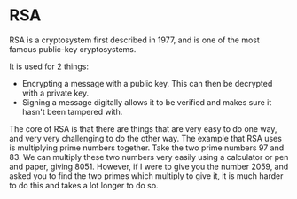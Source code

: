 # RSA

RSA is a cryptosystem first described in 1977, and is one of the most famous public-key cryptosystems.

It is used for 2 things:

- Encrypting a message with a public key. This can then be decrypted with a private key.
- Signing a message digitally allows it to be verified and makes sure it hasn't been tampered with.

The core of RSA is that there are things that are very easy to do one way, and very very challenging to do the other way. The example that RSA uses is multiplying prime numbers together. Take the two prime numbers 97 and 83. We can multiply these two numbers very easily using a calculator or pen and paper, giving 8051. However, if I were to give you the number 2059, and asked you to find the two primes which multiply to give it, it is much harder to do this and takes a lot longer to do so.
